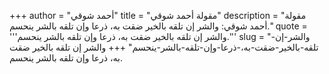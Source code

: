 +++
author = "أحمد شوقي"
title = "مقولة أحمد شوقي"
description = "مقولة أحمد شوقي: والشر إن تلقه بالخير ضقت به، ذرعا وإن تلقه بالشر ينحسم."
quote = '''والشر إن تلقه بالخير ضقت به، ذرعا وإن تلقه بالشر ينحسم.'''
slug = "والشر-إن-تلقه-بالخير-ضقت-به،-ذرعا-وإن-تلقه-بالشر-ينحسم"
+++
والشر إن تلقه بالخير ضقت به، ذرعا وإن تلقه بالشر ينحسم.
